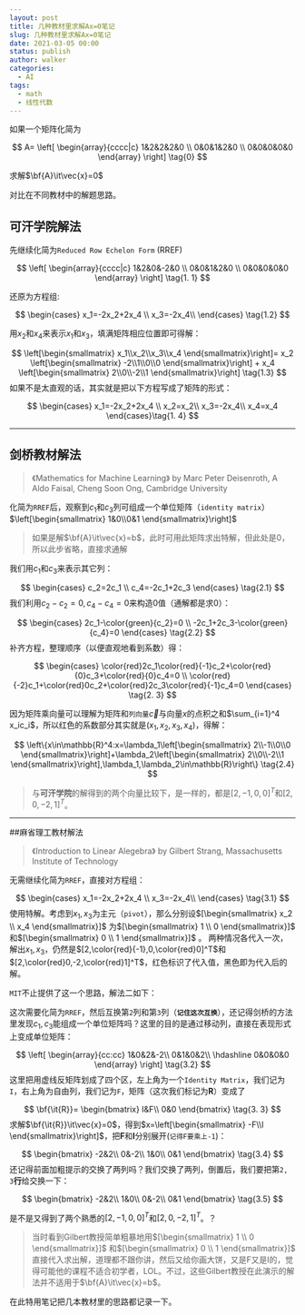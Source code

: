 ```yaml
---
layout: post
title: 几种教材里求解Ax=0笔记
slug: 几种教材里求解Ax=0笔记
date: 2021-03-05 00:00
status: publish
author: walker
categories: 
  - AI
tags:
  - math
  - 线性代数
---
```


如果一个矩阵化简为

$$
A=
\left[
    \begin{array}{cccc|c}
    1&2&2&2&0 \\
    0&0&1&2&0 \\
    0&0&0&0&0
    \end{array}
\right] \tag{0}
$$

求解$\bf{A}\it\vec{x}=0$

对比在不同教材中的解题思路。

## 可汗学院解法

先继续化简为`Reduced Row Echelon Form` (RREF)

$$
\left[
    \begin{array}{cccc|c}
    1&2&0&-2&0 \\
    0&0&1&2&0 \\
    0&0&0&0&0
    \end{array}
\right] \tag{1. 1}
$$

还原为方程组:

$$ 
\begin{cases}
    x_1=-2x_2+2x_4 \\
    x_3=-2x_4\\
\end{cases} \tag{1.2}
$$

用$x_2$和$x_4$来表示$x_1$和$x_3$，填满矩阵相应位置即可得解：

$$
\left[\begin{smallmatrix} x_1\\x_2\\x_3\\x_4 \end{smallmatrix}\right]=
x_2 \left[\begin{smallmatrix} -2\\1\\0\\0 \end{smallmatrix}\right] +
x_4 \left[\begin{smallmatrix} 2\\0\\-2\\1 \end{smallmatrix}\right] \tag{1.3}
$$
如果不是太直观的话，其实就是把以下方程写成了矩阵的形式：

$$
\begin{cases}
    x_1=-2x_2+2x_4 \\
    x_2=x_2\\
    x_3=-2x_4\\
    x_4=x_4
\end{cases}\tag{1. 4}
$$

----

## 剑桥教材解法

> 《Mathematics for Machine Learning》
by Marc Peter Deisenroth, A Aldo Faisal, Cheng Soon Ong,
Cambridge University

化简为`RREF`后，观察到$c_1$和$c_3$列可组成一个单位矩阵（`identity matrix`）$\left[\begin{smallmatrix} 1&0\\0&1 \end{smallmatrix}\right]$

> 如果是解$\bf{A}\it\vec{x}=b$，此时可用此矩阵求出特解，但此处是0，所以此步省略，直接求通解

我们用$c_1$和$c_3$来表示其它列：

$$
\begin{cases}
c_2=2c_1 \\
c_4=-2c_1+2c_3
\end{cases} \tag{2.1}
$$
我们利用$c_2-c_2=0, c_4-c_4=0$来构造0值（通解都是求0）：

$$
\begin{cases}
2c_1-\color{green}{c_2}=0 \\
-2c_1+2c_3-\color{green}{c_4}=0
\end{cases} \tag{2.2}
$$
补齐方程，整理顺序（以便直观地看到系数）得：

$$
\begin{cases}
\color{red}2c_1\color{red}{-1}c_2+\color{red}{0}c_3+\color{red}{0}c_4=0 \\
\color{red}{-2}c_1+\color{red}0c_2+\color{red}2c_3\color{red}{-1}c_4=0
\end{cases} \tag{2. 3}
$$

因为矩阵乘向量可以理解为矩阵和`列向量`$\vec{c}$与向量$x$的点积之和$\sum_{i=1}^4 x_ic_i$，所以红色的系数部分其实就是$(x_1, x_2, x_3, x_4)$，得解：

$$
\left\{x\in\mathbb{R}^4:x=\lambda_1\left[\begin{smallmatrix} 2\\-1\\0\\0 \end{smallmatrix}\right]+\lambda_2\left[\begin{smallmatrix} 2\\0\\-2\\1 \end{smallmatrix}\right],\lambda_1,\lambda_2\in\mathbb{R}\right\} \tag{2.4}
$$

> 与**可汗学院**的解得到的两个向量比较下，是一样的，都是$[2,-1,0,0]^T$和$[2,0,-2,1]^T$。

----

##麻省理工教材解法

> 《Introduction to Linear Alegebra》
by Gilbert Strang, 
Massachusetts Institute of Technology

无需继续化简为`RREF`，直接对方程组：

$$ 
\begin{cases}
    x_1=-2x_2+2x_4 \\
    x_3=-2x_4\\
\end{cases} \tag{3.1}
$$
使用特解。考虑到$x_1,x_3$为主元（`pivot`），那么分别设$[\begin{smallmatrix} x_2 \\ x_4 \end{smallmatrix}]$ 为$[\begin{smallmatrix} 1 \\ 0 \end{smallmatrix}]$ 和$[\begin{smallmatrix} 0 \\ 1 \end{smallmatrix}]$ 。
两种情况各代入一次，解出$x_1,x_3$，仍然是$[2,\color{red}{-1},0,\color{red}0]^T$和$[2,\color{red}0,-2,\color{red}1]^T$，红色标识了代入值，黑色即为代入后的解。

`MIT`不止提供了这一个思路，解法二如下：

这次需要化简为`RREF`，然后互换第`2`列和第`3`列（**`记住这次互换`**），还记得剑桥的方法里发现$c_1,c_3$能组成一个单位矩阵吗？这里的目的是通过移动列，直接在表现形式上变成单位矩阵：

$$
\left[
    \begin{array}{cc:cc}
    1&0&2&-2\\
    0&1&0&2\\
    \hdashline
    0&0&0&0
    \end{array}
\right] \tag{3.2}
$$
这里把用虚线反矩阵划成了四个区，左上角为一个`Identity Matrix`，我们记为`I`，右上角为自由列，我们记为`F`，矩阵（这次我们标记为**R**）变成了

$$
\bf{\it{R}}=
\begin{bmatrix}
I&F\\
0&0
\end{bmatrix} \tag{3. 3}
$$
求解$\bf{\it{R}}\it\vec{x}=0$，得到$x=\left[\begin{smallmatrix} -F\\I \end{smallmatrix}\right]$，把**F**和**I**分别展开(`记得F要乘上-1`)：

$$
\begin{bmatrix}
-2&2\\
0&-2\\
1&0\\
0&1
\end{bmatrix} \tag{3.4}
$$
还记得前面加粗提示的交换了两列吗？我们交换了两列，倒置后，我们要把第`2, 3`**行**给交换一下：

$$
\begin{bmatrix}
-2&2\\
1&0\\
0&-2\\
0&1
\end{bmatrix} \tag{3.5}
$$

是不是又得到了两个熟悉的$[2,-1,0,0]^T$和$[2,0,-2,1]^T$。？

>当时看到Gilbert教授简单粗暴地用$[\begin{smallmatrix} 1 \\ 0 \end{smallmatrix}]$ 和$[\begin{smallmatrix} 0 \\ 1 \end{smallmatrix}]$ 直接代入求出解，道理都不跟你讲，然后又给你画大饼，又是F又是I的，觉得可能他的课程不适合初学者，LOL。不过，这些Gilbert教授在此演示的解法并不适用于$\bf{A}\it\vec{x}=b$。

在此特用笔记把几本教材里的思路都记录一下。